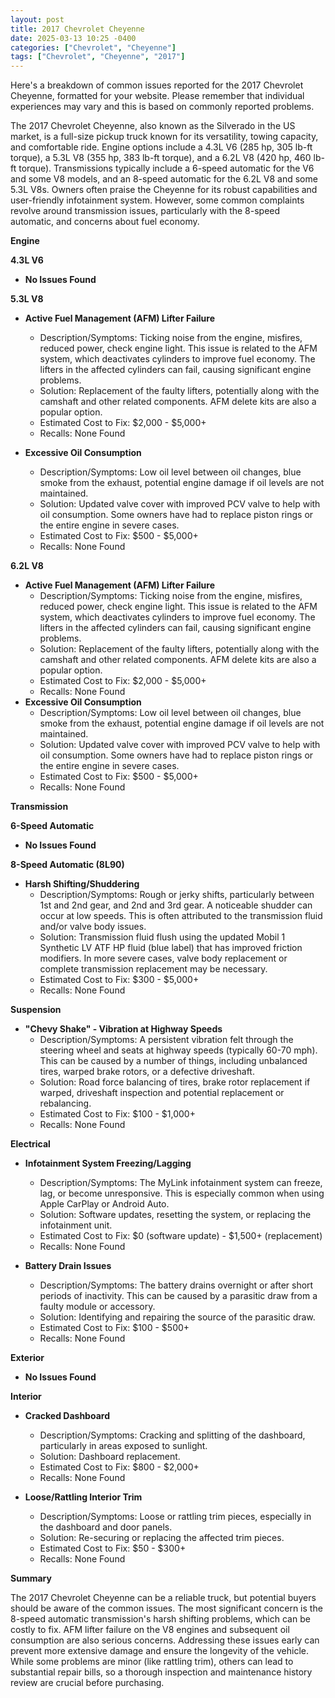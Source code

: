 ```yaml
---
layout: post
title: 2017 Chevrolet Cheyenne
date: 2025-03-13 10:25 -0400
categories: ["Chevrolet", "Cheyenne"]
tags: ["Chevrolet", "Cheyenne", "2017"]
---
```

Here's a breakdown of common issues reported for the 2017 Chevrolet Cheyenne, formatted for your website. Please remember that individual experiences may vary and this is based on commonly reported problems.

The 2017 Chevrolet Cheyenne, also known as the Silverado in the US market, is a full-size pickup truck known for its versatility, towing capacity, and comfortable ride. Engine options include a 4.3L V6 (285 hp, 305 lb-ft torque), a 5.3L V8 (355 hp, 383 lb-ft torque), and a 6.2L V8 (420 hp, 460 lb-ft torque). Transmissions typically include a 6-speed automatic for the V6 and some V8 models, and an 8-speed automatic for the 6.2L V8 and some 5.3L V8s. Owners often praise the Cheyenne for its robust capabilities and user-friendly infotainment system. However, some common complaints revolve around transmission issues, particularly with the 8-speed automatic, and concerns about fuel economy.

**Engine**

**4.3L V6**

*   **No Issues Found**

**5.3L V8**

*   **Active Fuel Management (AFM) Lifter Failure**
    *   Description/Symptoms: Ticking noise from the engine, misfires, reduced power, check engine light. This issue is related to the AFM system, which deactivates cylinders to improve fuel economy. The lifters in the affected cylinders can fail, causing significant engine problems.
    *   Solution: Replacement of the faulty lifters, potentially along with the camshaft and other related components. AFM delete kits are also a popular option.
    *   Estimated Cost to Fix: $2,000 - $5,000+
    *   Recalls: None Found

*   **Excessive Oil Consumption**
    *   Description/Symptoms: Low oil level between oil changes, blue smoke from the exhaust, potential engine damage if oil levels are not maintained.
    *   Solution: Updated valve cover with improved PCV valve to help with oil consumption. Some owners have had to replace piston rings or the entire engine in severe cases.
    *   Estimated Cost to Fix: $500 - $5,000+
    *   Recalls: None Found

**6.2L V8**

*   **Active Fuel Management (AFM) Lifter Failure**
    *   Description/Symptoms: Ticking noise from the engine, misfires, reduced power, check engine light. This issue is related to the AFM system, which deactivates cylinders to improve fuel economy. The lifters in the affected cylinders can fail, causing significant engine problems.
    *   Solution: Replacement of the faulty lifters, potentially along with the camshaft and other related components. AFM delete kits are also a popular option.
    *   Estimated Cost to Fix: $2,000 - $5,000+
    *   Recalls: None Found
*   **Excessive Oil Consumption**
    *   Description/Symptoms: Low oil level between oil changes, blue smoke from the exhaust, potential engine damage if oil levels are not maintained.
    *   Solution: Updated valve cover with improved PCV valve to help with oil consumption. Some owners have had to replace piston rings or the entire engine in severe cases.
    *   Estimated Cost to Fix: $500 - $5,000+
    *   Recalls: None Found

**Transmission**

**6-Speed Automatic**

*   **No Issues Found**

**8-Speed Automatic (8L90)**

*   **Harsh Shifting/Shuddering**
    *   Description/Symptoms: Rough or jerky shifts, particularly between 1st and 2nd gear, and 2nd and 3rd gear. A noticeable shudder can occur at low speeds. This is often attributed to the transmission fluid and/or valve body issues.
    *   Solution: Transmission fluid flush using the updated Mobil 1 Synthetic LV ATF HP fluid (blue label) that has improved friction modifiers. In more severe cases, valve body replacement or complete transmission replacement may be necessary.
    *   Estimated Cost to Fix: $300 - $5,000+
    *   Recalls: None Found

**Suspension**

*   **"Chevy Shake" - Vibration at Highway Speeds**
    *   Description/Symptoms: A persistent vibration felt through the steering wheel and seats at highway speeds (typically 60-70 mph). This can be caused by a number of things, including unbalanced tires, warped brake rotors, or a defective driveshaft.
    *   Solution: Road force balancing of tires, brake rotor replacement if warped, driveshaft inspection and potential replacement or rebalancing.
    *   Estimated Cost to Fix: $100 - $1,000+
    *   Recalls: None Found

**Electrical**

*   **Infotainment System Freezing/Lagging**
    *   Description/Symptoms: The MyLink infotainment system can freeze, lag, or become unresponsive. This is especially common when using Apple CarPlay or Android Auto.
    *   Solution: Software updates, resetting the system, or replacing the infotainment unit.
    *   Estimated Cost to Fix: $0 (software update) - $1,500+ (replacement)
    *   Recalls: None Found

*   **Battery Drain Issues**
    *   Description/Symptoms: The battery drains overnight or after short periods of inactivity. This can be caused by a parasitic draw from a faulty module or accessory.
    *   Solution: Identifying and repairing the source of the parasitic draw.
    *   Estimated Cost to Fix: $100 - $500+
    *   Recalls: None Found

**Exterior**

*   **No Issues Found**

**Interior**

*   **Cracked Dashboard**
    *   Description/Symptoms: Cracking and splitting of the dashboard, particularly in areas exposed to sunlight.
    *   Solution: Dashboard replacement.
    *   Estimated Cost to Fix: $800 - $2,000+
    *   Recalls: None Found

*   **Loose/Rattling Interior Trim**
    *   Description/Symptoms: Loose or rattling trim pieces, especially in the dashboard and door panels.
    *   Solution: Re-securing or replacing the affected trim pieces.
    *   Estimated Cost to Fix: $50 - $300+
    *   Recalls: None Found

**Summary**

The 2017 Chevrolet Cheyenne can be a reliable truck, but potential buyers should be aware of the common issues. The most significant concern is the 8-speed automatic transmission's harsh shifting problems, which can be costly to fix. AFM lifter failure on the V8 engines and subsequent oil consumption are also serious concerns. Addressing these issues early can prevent more extensive damage and ensure the longevity of the vehicle. While some problems are minor (like rattling trim), others can lead to substantial repair bills, so a thorough inspection and maintenance history review are crucial before purchasing.

